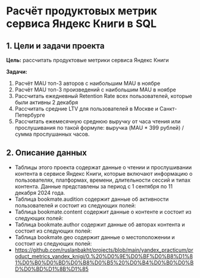 # Расчёт продуктовых метрик сервиса Яндекс Книги в SQL

## 1. Цели и задачи проекта

**Цель:**  рассчитать продуктовые метрики сервиса Яндекс Книги

**Задачи:**
1. Расчёт MAU топ-3 авторов с наибольшим MAU в ноябре 
2. Расчёт MAU топ-3 произведений с наибольшим MAU в ноябре
3. Рассчитать ежедневный Retention Rate всех пользователей, которые были активны 2 декабря
4. Рассчитать средние LTV для пользователей в Москве и Санкт-Петербурге
5. Рассчитать ежемесячную среднюю выручку от часа чтения или прослушивания по такой формуле: выручка (MAU * 399 рублей) / сумма прослушанных часов.
   
## 2. Описание данных 
- Таблицы этого проекта содержат данные о чтении и прослушивании контента в сервисе Яндекс Книги, которые включают информацию о пользователях, платформах, времени, длительности сессий и типах контента. Данные представлены за период с 1 сентября по 11 декабря 2024 года. 
- Таблица bookmate.audition содержит данные об активности пользователей и состоит из следующих полей:
- Таблица bookmate.content содержит данные о контенте и состоит из следующих полей:
- Таблица bookmate.author содержит данные об авторах контента и состоит из следующих полей:
- Таблица bookmate.geo содержит данные о местоположении и состоит из следующих полей:
- https://github.com/ruslanbakht/projects/blob/main/yandex_practicum/product_metrics_yandex_knigi/0.%20%D0%9E%D0%BF%D0%B8%D1%81%D0%B0%D0%BD%D0%B8%D0%B5%20%D0%B4%D0%B0%D0%BD%D0%BD%D1%8B%D1%85

